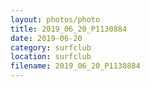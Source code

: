 ```yaml
---
layout: photos/photo
title: 2019_06_20_P1130884
date: 2019-06-20
category: surfclub
location: surfclub
filename: 2019_06_20_P1130884
---
```

